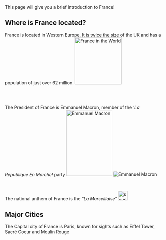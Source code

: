 <body> This page will give you a brief introduction to France! 
  <h2> Where is France located? </h2>
<p> France is located in Western Europe. It is twice the size of the UK and has a population of just over 62 million.
<img src="https://upload.wikimedia.org/wikipedia/commons/thumb/a/a4/EU-France_%28orthographic_projection%29.svg/440px-EU-France_%28orthographic_projection%29.svg.png" alt="France in the World" width="150" height="150" >  </p>
<br>
  <br>
  <p> The President of France is Emmanuel Macron, member of the <i>'La Republique En Marche! </i> party  <img src=" https://upload.wikimedia.org/wikipedia/commons/f/f4/Emmanuel_Macron_in_2019.jpg" alt="Emmanuel Macron" width="147" height="211.5" > <img object-fit: cover;
width: 100%;
height: 250px; src="https://upload.wikimedia.org/wikipedia/commons/thumb/9/91/Emmanuel_Macron_%2827_ao%C3%BBt_2014%29.jpg/538px-Emmanuel_Macron_%2827_ao%C3%BBt_2014%29.jpg" alt="Emmanuel Macron" style="relative" > </p>
    <br>
  <p> The national anthem of France is the <i> "La Marseillaise" </i>  <img src="https://upload.wikimedia.org/wikipedia/commons/thumb/d/d6/Emoji_u1f509.svg/70px-Emoji_u1f509.svg.png" alt= "sound image" onClick="document.getElementById('audio_play').play(); return false;"  width="30" height="30" /> 
    <audio id="audio_play">
    <source src="https://upload.wikimedia.org/wikipedia/commons/3/30/La_Marseillaise.ogg" type="audio/ogg" />
      </audio>

  <h2> Major Cities </h2>
<p> The Capital city of France is Paris, known for sights such as Eiffel Tower, Sacré Coeur and Moulin Rouge
  
